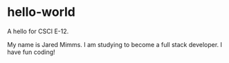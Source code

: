 # hello-world
A hello for CSCI E-12.

My name is Jared Mimms. I am studying to become a full stack developer. I have fun coding!
